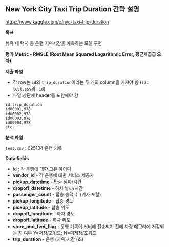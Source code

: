 ## New York City Taxi Trip Duration 간략 설명

https://www.kaggle.com/c/nyc-taxi-trip-duration

**목표**

뉴욕 내 택시 총 운행 지속시간을 예측하는 모델 구현

**평가 Metric - RMSLE (Root Mean Squared Logarithmic Error, 평균제곱급 오차)**



**제출 파일**

- 각 row는 `id`와 `trip_duration`이라는 두 개의 column을 가져야 함
  (`id` : `test.csv`의  ` id`)
- 파일 상단에 header를 포함해야 함

```
id,trip_duration
id00001,978
id00002,978
id00003,978
id00004,978
etc.
```



**분석 파일**

`test.csv` : 625134 운행 기록



**Data fields**

- id : 각 운행에 대한 고유 아이디
- **vendor_id** - 각 운행에 대한 서비스 제공자
- **pickup_datetime** - 탑승 날짜/시간
- **dropoff_datetime** - 하차 날짜/시간
- **passenger_count** - 탑승 승객 수 (기사 포함)
- **pickup_longitude** - 탑승 경도
- **pickup_latitude** - 탑승 위도
- **dropoff_longitude** - 하차 경도
- **dropoff_latitude** - 하차 위도
- **store_and_fwd_flag** - 운행 기록이 서버에 전송되기 전에 차량 메모리에 저장되는 지 여부  Y=저장/포워드; N=미저장/포워드
- **trip_duration** - 운행 (지속)시간 (초)